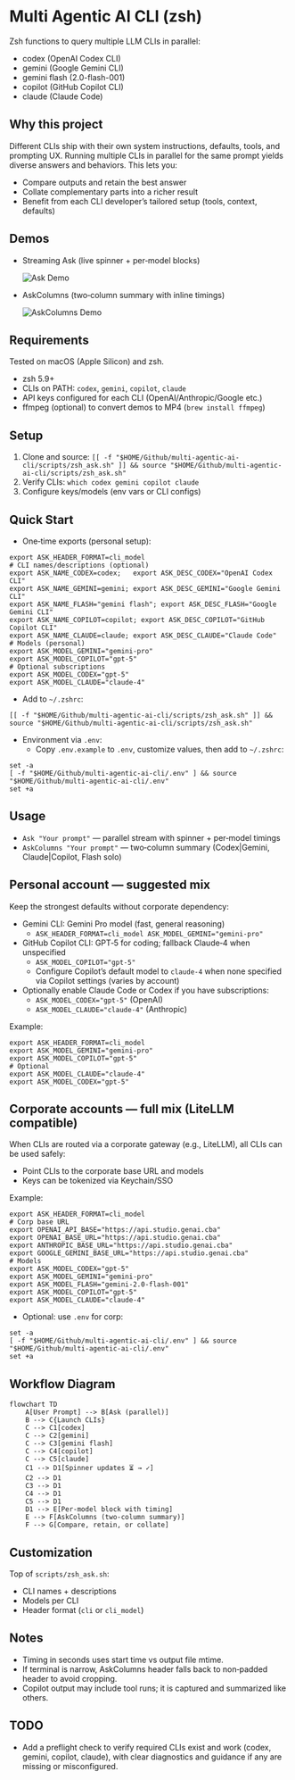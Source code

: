 # Multi Agentic AI CLI (zsh)

Zsh functions to query multiple LLM CLIs in parallel:
- codex (OpenAI Codex CLI)
- gemini (Google Gemini CLI)
- gemini flash (2.0-flash-001)
- copilot (GitHub Copilot CLI)
- claude (Claude Code)

## Why this project
Different CLIs ship with their own system instructions, defaults, tools, and prompting UX. Running multiple CLIs in parallel for the same prompt yields diverse answers and behaviors. This lets you:
- Compare outputs and retain the best answer
- Collate complementary parts into a richer result
- Benefit from each CLI developer’s tailored setup (tools, context, defaults)

## Demos
- Streaming Ask (live spinner + per‑model blocks)
  
  ![Ask Demo](assets/AskDemo.gif)

- AskColumns (two‑column summary with inline timings)
  
  ![AskColumns Demo](assets/AskColumnsDemo.gif)

## Requirements
Tested on macOS (Apple Silicon) and zsh.
- zsh 5.9+
- CLIs on PATH: `codex`, `gemini`, `copilot`, `claude`
- API keys configured for each CLI (OpenAI/Anthropic/Google etc.)
- ffmpeg (optional) to convert demos to MP4 (`brew install ffmpeg`)

## Setup
1. Clone and source:
   `[[ -f "$HOME/Github/multi-agentic-ai-cli/scripts/zsh_ask.sh" ]] && source "$HOME/Github/multi-agentic-ai-cli/scripts/zsh_ask.sh"`
2. Verify CLIs:
   `which codex gemini copilot claude`
3. Configure keys/models (env vars or CLI configs)

## Quick Start
- One‑time exports (personal setup):
```
export ASK_HEADER_FORMAT=cli_model
# CLI names/descriptions (optional)
export ASK_NAME_CODEX=codex;   export ASK_DESC_CODEX="OpenAI Codex CLI"
export ASK_NAME_GEMINI=gemini; export ASK_DESC_GEMINI="Google Gemini CLI"
export ASK_NAME_FLASH="gemini flash"; export ASK_DESC_FLASH="Google Gemini CLI"
export ASK_NAME_COPILOT=copilot; export ASK_DESC_COPILOT="GitHub Copilot CLI"
export ASK_NAME_CLAUDE=claude; export ASK_DESC_CLAUDE="Claude Code"
# Models (personal)
export ASK_MODEL_GEMINI="gemini-pro"
export ASK_MODEL_COPILOT="gpt-5"
# Optional subscriptions
export ASK_MODEL_CODEX="gpt-5"
export ASK_MODEL_CLAUDE="claude-4"
```
- Add to `~/.zshrc`:
```
[[ -f "$HOME/Github/multi-agentic-ai-cli/scripts/zsh_ask.sh" ]] && source "$HOME/Github/multi-agentic-ai-cli/scripts/zsh_ask.sh"
```
- Environment via `.env`:
  - Copy `.env.example` to `.env`, customize values, then add to `~/.zshrc`:
```
set -a
[ -f "$HOME/Github/multi-agentic-ai-cli/.env" ] && source "$HOME/Github/multi-agentic-ai-cli/.env"
set +a
```

## Usage
- `Ask "Your prompt"` — parallel stream with spinner + per‑model timings
- `AskColumns "Your prompt"` — two‑column summary (Codex|Gemini, Claude|Copilot, Flash solo)

## Personal account — suggested mix
Keep the strongest defaults without corporate dependency:
- Gemini CLI: Gemini Pro model (fast, general reasoning)
  - `ASK_HEADER_FORMAT=cli_model ASK_MODEL_GEMINI="gemini-pro"`
- GitHub Copilot CLI: GPT‑5 for coding; fallback Claude‑4 when unspecified
  - `ASK_MODEL_COPILOT="gpt-5"`
  - Configure Copilot’s default model to `claude-4` when none specified via Copilot settings (varies by account)
- Optionally enable Claude Code or Codex if you have subscriptions:
  - `ASK_MODEL_CODEX="gpt-5"` (OpenAI)
  - `ASK_MODEL_CLAUDE="claude-4"` (Anthropic)

Example:
```
export ASK_HEADER_FORMAT=cli_model
export ASK_MODEL_GEMINI="gemini-pro"
export ASK_MODEL_COPILOT="gpt-5"
# Optional
export ASK_MODEL_CLAUDE="claude-4"
export ASK_MODEL_CODEX="gpt-5"
```

## Corporate accounts — full mix (LiteLLM compatible)
When CLIs are routed via a corporate gateway (e.g., LiteLLM), all CLIs can be used safely:
- Point CLIs to the corporate base URL and models
- Keys can be tokenized via Keychain/SSO

Example:
```
export ASK_HEADER_FORMAT=cli_model
# Corp base URL
export OPENAI_API_BASE="https://api.studio.genai.cba"
export OPENAI_BASE_URL="https://api.studio.genai.cba"
export ANTHROPIC_BASE_URL="https://api.studio.genai.cba"
export GOOGLE_GEMINI_BASE_URL="https://api.studio.genai.cba"
# Models
export ASK_MODEL_CODEX="gpt-5"
export ASK_MODEL_GEMINI="gemini-pro"
export ASK_MODEL_FLASH="gemini-2.0-flash-001"
export ASK_MODEL_COPILOT="gpt-5"
export ASK_MODEL_CLAUDE="claude-4"
```
- Optional: use `.env` for corp:
```
set -a
[ -f "$HOME/Github/multi-agentic-ai-cli/.env" ] && source "$HOME/Github/multi-agentic-ai-cli/.env"
set +a
```

## Workflow Diagram
```mermaid
flowchart TD
    A[User Prompt] --> B[Ask (parallel)]
    B --> C{Launch CLIs}
    C --> C1[codex]
    C --> C2[gemini]
    C --> C3[gemini flash]
    C --> C4[copilot]
    C --> C5[claude]
    C1 --> D1[Spinner updates ⏳ → ✓]
    C2 --> D1
    C3 --> D1
    C4 --> D1
    C5 --> D1
    D1 --> E[Per‑model block with timing]
    E --> F[AskColumns (two‑column summary)]
    F --> G[Compare, retain, or collate]
```

## Customization
Top of `scripts/zsh_ask.sh`:
- CLI names + descriptions
- Models per CLI
- Header format (`cli` or `cli_model`)

## Notes
- Timing in seconds uses start time vs output file mtime.
- If terminal is narrow, AskColumns header falls back to non‑padded header to avoid cropping.
- Copilot output may include tool runs; it is captured and summarized like others.

## TODO
- Add a preflight check to verify required CLIs exist and work (codex, gemini, copilot, claude), with clear diagnostics and guidance if any are missing or misconfigured.
